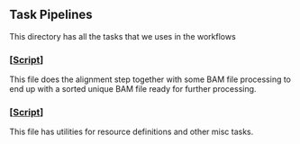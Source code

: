 ## Task Pipelines

This directory has all the tasks that we uses in the workflows 


### \[[Script](alignment.wdl)\]
This file does the alignment step together with some BAM file processing to end
up with a sorted unique BAM file ready for further processing. 

### \[[Script](utilities.wdl)\]
This file has utilities for resource definitions and other misc tasks. 

